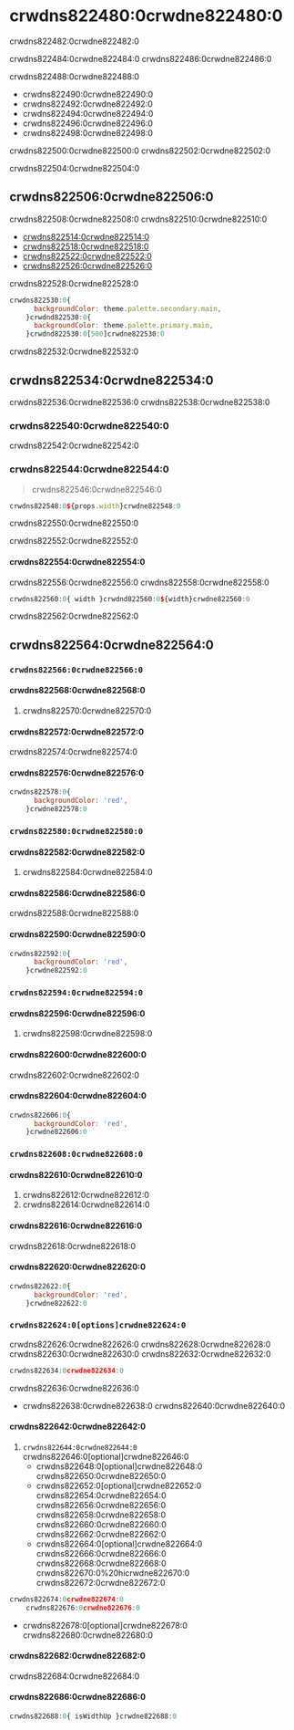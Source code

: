 # crwdns822480:0crwdne822480:0

<p class="description">crwdns822482:0crwdne822482:0</p>

crwdns822484:0crwdne822484:0 crwdns822486:0crwdne822486:0

crwdns822488:0crwdne822488:0

- crwdns822490:0crwdne822490:0
- crwdns822492:0crwdne822492:0
- crwdns822494:0crwdne822494:0
- crwdns822496:0crwdne822496:0
- crwdns822498:0crwdne822498:0

crwdns822500:0crwdne822500:0 crwdns822502:0crwdne822502:0

crwdns822504:0crwdne822504:0

## crwdns822506:0crwdne822506:0

crwdns822508:0crwdne822508:0 crwdns822510:0crwdne822510:0

- [crwdns822514:0crwdne822514:0](crwdns822512:0crwdne822512:0)
- [crwdns822518:0crwdne822518:0](crwdns822516:0crwdne822516:0)
- [crwdns822522:0crwdne822522:0](crwdns822520:0crwdne822520:0)
- [crwdns822526:0crwdne822526:0](crwdns822524:0crwdne822524:0)

crwdns822528:0crwdne822528:0

```jsx
crwdns822530:0{
      backgroundColor: theme.palette.secondary.main,
    }crwdnd822530:0{
      backgroundColor: theme.palette.primary.main,
    }crwdnd822530:0[500]crwdne822530:0
```

crwdns822532:0crwdne822532:0

## crwdns822534:0crwdne822534:0

crwdns822536:0crwdne822536:0 crwdns822538:0crwdne822538:0

### crwdns822540:0crwdne822540:0

crwdns822542:0crwdne822542:0

### crwdns822544:0crwdne822544:0

> crwdns822546:0crwdne822546:0

```jsx
crwdns822548:0${props.width}crwdne822548:0
```

crwdns822550:0crwdne822550:0

crwdns822552:0crwdne822552:0

#### crwdns822554:0crwdne822554:0

crwdns822556:0crwdne822556:0 crwdns822558:0crwdne822558:0

```jsx
crwdns822560:0{ width }crwdnd822560:0${width}crwdne822560:0
```

crwdns822562:0crwdne822562:0

## crwdns822564:0crwdne822564:0

### `crwdns822566:0crwdne822566:0`

#### crwdns822568:0crwdne822568:0

1. crwdns822570:0crwdne822570:0

#### crwdns822572:0crwdne822572:0

crwdns822574:0crwdne822574:0

#### crwdns822576:0crwdne822576:0

```js
crwdns822578:0{
      backgroundColor: 'red',
    }crwdne822578:0
```

### `crwdns822580:0crwdne822580:0`

#### crwdns822582:0crwdne822582:0

1. crwdns822584:0crwdne822584:0

#### crwdns822586:0crwdne822586:0

crwdns822588:0crwdne822588:0

#### crwdns822590:0crwdne822590:0

```js
crwdns822592:0{
      backgroundColor: 'red',
    }crwdne822592:0
```

### `crwdns822594:0crwdne822594:0`

#### crwdns822596:0crwdne822596:0

1. crwdns822598:0crwdne822598:0

#### crwdns822600:0crwdne822600:0

crwdns822602:0crwdne822602:0

#### crwdns822604:0crwdne822604:0

```js
crwdns822606:0{
      backgroundColor: 'red',
    }crwdne822606:0
```

### `crwdns822608:0crwdne822608:0`

#### crwdns822610:0crwdne822610:0

1. crwdns822612:0crwdne822612:0
2. crwdns822614:0crwdne822614:0

#### crwdns822616:0crwdne822616:0

crwdns822618:0crwdne822618:0

#### crwdns822620:0crwdne822620:0

```js
crwdns822622:0{
      backgroundColor: 'red',
    }crwdne822622:0
```

### `crwdns822624:0[options]crwdne822624:0`

crwdns822626:0crwdne822626:0 crwdns822628:0crwdne822628:0 crwdns822630:0crwdne822630:0 crwdns822632:0crwdne822632:0

```ts
crwdns822634:0crwdne822634:0
```

crwdns822636:0crwdne822636:0

- crwdns822638:0crwdne822638:0 crwdns822640:0crwdne822640:0

#### crwdns822642:0crwdne822642:0

1. `crwdns822644:0crwdne822644:0` crwdns822646:0[optional]crwdne822646:0 
    - crwdns822648:0[optional]crwdne822648:0 crwdns822650:0crwdne822650:0
    - crwdns822652:0[optional]crwdne822652:0 crwdns822654:0crwdne822654:0 crwdns822656:0crwdne822656:0 crwdns822658:0crwdne822658:0 crwdns822660:0crwdne822660:0 crwdns822662:0crwdne822662:0
    - crwdns822664:0[optional]crwdne822664:0 crwdns822666:0crwdne822666:0 crwdns822668:0crwdne822668:0 crwdns822670:0%20hicrwdne822670:0 crwdns822672:0crwdne822672:0

```js
crwdns822674:0crwdne822674:0
    crwdns822676:0crwdne822676:0
```

- crwdns822678:0[optional]crwdne822678:0 crwdns822680:0crwdne822680:0

#### crwdns822682:0crwdne822682:0

crwdns822684:0crwdne822684:0

#### crwdns822686:0crwdne822686:0

```jsx
crwdns822688:0{ isWidthUp }crwdne822688:0
```